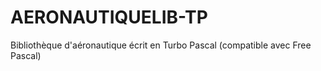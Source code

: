 # AERONAUTIQUELIB-TP
Bibliothèque d'aéronautique écrit en Turbo Pascal (compatible avec Free Pascal)
